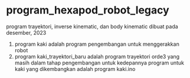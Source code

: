 # program_hexapod_robot_legacy
 program trayektori, inverse kinematic, dan body kinematic
 dibuat pada desember, 2023

 1. program kaki adalah program pengembangan untuk menggerakkan robot 
 2. program kaki_trayektori_baru adalah program trayektori orde3 yang masih dalam tahap pengembangan
 untuk kedepannya program untuk kaki yang dikembangkan adalah program kaki.ino
 
